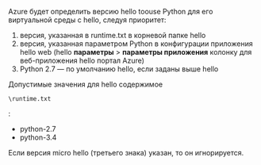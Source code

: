 Azure будет определить версию hello toouse Python для его виртуальной среды с hello, следуя приоритет:

1. версия, указанная в runtime.txt в корневой папке hello
2. версия, указанная параметром Python в конфигурации приложения hello web (hello **параметры** > **параметры приложения** колонку для веб-приложения hello портал Azure)
3. Python 2.7 — по умолчанию hello, если заданы выше hello

Допустимые значения для hello содержимое 

    \runtime.txt

:

* python-2.7
* python-3.4

Если версия micro hello (третьего знака) указан, то он игнорируется.

